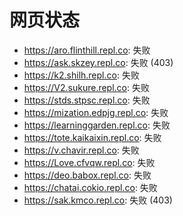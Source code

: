 # 网页状态
- https://aro.flinthill.repl.co: 失败
- https://ask.skzey.repl.co: 失败 (403)
- https://k2.shilh.repl.co: 失败
- https://V2.sukure.repl.co: 失败
- https://stds.stpsc.repl.co: 失败
- https://mization.edpjg.repl.co: 失败
- https://learninggarden.repl.co: 失败
- https://tote.kaikaixin.repl.co: 失败
- https://v.chavir.repl.co: 失败
- https://Love.cfvqw.repl.co: 失败
- https://deo.babox.repl.co: 失败
- https://chatai.cokio.repl.co: 失败
- https://sak.kmco.repl.co: 失败 (403)
